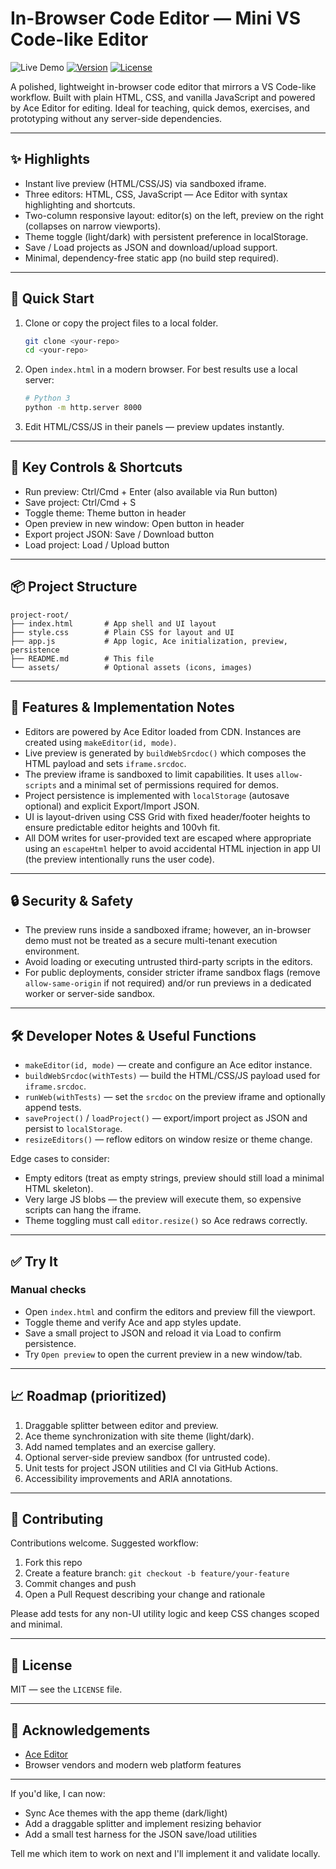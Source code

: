 # In-Browser Code Editor — Mini VS Code-like Editor

![Live Demo](https://img.shields.io/badge/Live-Demo-brightgreen)
[![Version](https://img.shields.io/badge/Version-1.0.0-blue)](CHANGELOG.md)
[![License](https://img.shields.io/badge/License-MIT-yellow)](LICENSE)

A polished, lightweight in-browser code editor that mirrors a VS Code-like workflow. Built with plain HTML, CSS, and vanilla JavaScript and powered by Ace Editor for editing. Ideal for teaching, quick demos, exercises, and prototyping without any server-side dependencies.

---

## ✨ Highlights

- Instant live preview (HTML/CSS/JS) via sandboxed iframe.
- Three editors: HTML, CSS, JavaScript — Ace Editor with syntax highlighting and shortcuts.
- Two-column responsive layout: editor(s) on the left, preview on the right (collapses on narrow viewports).
- Theme toggle (light/dark) with persistent preference in localStorage.
- Save / Load projects as JSON and download/upload support.
- Minimal, dependency-free static app (no build step required).

---

## 🚀 Quick Start

1. Clone or copy the project files to a local folder.

    ```bash
    git clone <your-repo>
    cd <your-repo>
    ```

1. Open `index.html` in a modern browser. For best results use a local server:

    ```bash
    # Python 3
    python -m http.server 8000
    ```

1. Edit HTML/CSS/JS in their panels — preview updates instantly.

---

## 🧭 Key Controls & Shortcuts

- Run preview: Ctrl/Cmd + Enter (also available via Run button)
- Save project: Ctrl/Cmd + S
- Toggle theme: Theme button in header
- Open preview in new window: Open button in header
- Export project JSON: Save / Download button
- Load project: Load / Upload button

---

## 📦 Project Structure

```text
project-root/
├── index.html       # App shell and UI layout
├── style.css        # Plain CSS for layout and UI
├── app.js           # App logic, Ace initialization, preview, persistence
├── README.md        # This file
└── assets/          # Optional assets (icons, images)
```

---

## 🔧 Features & Implementation Notes

- Editors are powered by Ace Editor loaded from CDN. Instances are created using `makeEditor(id, mode)`.
- Live preview is generated by `buildWebSrcdoc()` which composes the HTML payload and sets `iframe.srcdoc`.
- The preview iframe is sandboxed to limit capabilities. It uses `allow-scripts` and a minimal set of permissions required for demos.
- Project persistence is implemented with `localStorage` (autosave optional) and explicit Export/Import JSON.
- UI is layout-driven using CSS Grid with fixed header/footer heights to ensure predictable editor heights and 100vh fit.
- All DOM writes for user-provided text are escaped where appropriate using an `escapeHtml` helper to avoid accidental HTML injection in app UI (the preview intentionally runs the user code).

---

## 🔒 Security & Safety

- The preview runs inside a sandboxed iframe; however, an in-browser demo must not be treated as a secure multi-tenant execution environment.
- Avoid loading or executing untrusted third-party scripts in the editors.
- For public deployments, consider stricter iframe sandbox flags (remove `allow-same-origin` if not required) and/or run previews in a dedicated worker or server-side sandbox.

---

## 🛠 Developer Notes & Useful Functions

- `makeEditor(id, mode)` — create and configure an Ace editor instance.
- `buildWebSrcdoc(withTests)` — build the HTML/CSS/JS payload used for `iframe.srcdoc`.
- `runWeb(withTests)` — set the `srcdoc` on the preview iframe and optionally append tests.
- `saveProject()` / `loadProject()` — export/import project as JSON and persist to `localStorage`.
- `resizeEditors()` — reflow editors on window resize or theme change.

Edge cases to consider:

- Empty editors (treat as empty strings, preview should still load a minimal HTML skeleton).
- Very large JS blobs — the preview will execute them, so expensive scripts can hang the iframe.
- Theme toggling must call `editor.resize()` so Ace redraws correctly.

---

## ✅ Try It

### Manual checks

- Open `index.html` and confirm the editors and preview fill the viewport.
- Toggle theme and verify Ace and app styles update.
- Save a small project to JSON and reload it via Load to confirm persistence.
- Try `Open preview` to open the current preview in a new window/tab.

---

## 📈 Roadmap (prioritized)

1. Draggable splitter between editor and preview.
2. Ace theme synchronization with site theme (light/dark).
3. Add named templates and an exercise gallery.
4. Optional server-side preview sandbox (for untrusted code).
5. Unit tests for project JSON utilities and CI via GitHub Actions.
6. Accessibility improvements and ARIA annotations.

---

## 🤝 Contributing

Contributions welcome. Suggested workflow:

1. Fork this repo
2. Create a feature branch: `git checkout -b feature/your-feature`
3. Commit changes and push
4. Open a Pull Request describing your change and rationale

Please add tests for any non-UI utility logic and keep CSS changes scoped and minimal.

---

## 📜 License

MIT — see the `LICENSE` file.

---

## 🙏 Acknowledgements

- [Ace Editor](https://ace.c9.io)
- Browser vendors and modern web platform features

---

If you'd like, I can now:

- Sync Ace themes with the app theme (dark/light)
- Add a draggable splitter and implement resizing behavior
- Add a small test harness for the JSON save/load utilities

Tell me which item to work on next and I'll implement it and validate locally.
